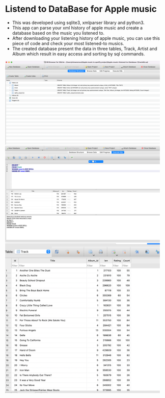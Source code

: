   # Listend to DataBase for Apple music

- This was developed using sqlite3, xmlparser library and python3.
- This app can parse your xml history of apple music and create a database based on the music you listened to.
- After downloading your listening history of apple music, you can use this piece of code and check your most listened-to musics.
- The created database present the data in three tables, Track, Artist and Album which result in easy access and sorting by sql commands.



<img src="https://github.com/Nimanoro/Apple-music-listened-to-Database/blob/main/pictures/Screen%20Shot%202023-07-23%20at%208.00.17%20PM.png?raw=true"/>

<img src="https://github.com/Nimanoro/Apple-music-listened-to-Database/blob/main/pictures/Screen%20Shot%202023-07-23%20at%208.10.11%20PM.png?raw=true"/>

<img src="https://github.com/Nimanoro/Apple-music-listened-to-Database/blob/main/pictures/Screen%20Shot%202023-07-23%20at%208.10.45%20PM.png?raw=true"/>

